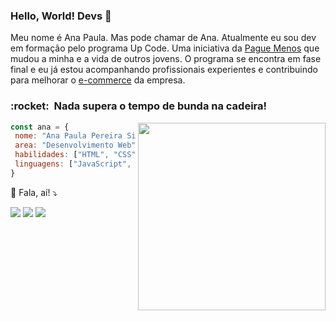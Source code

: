 ### Hello, World! Devs 👋

Meu nome é Ana Paula. Mas pode chamar de Ana. Atualmente eu sou dev em formação pelo programa Up Code. 
Uma iniciativa da [Pague Menos](https://institucional.paguemenos.com.br/) que mudou a minha e a vida de outros jovens. O programa se encontra em fase
final e eu já estou acompanhando profissionais experientes e contribuindo para melhorar o [e-commerce](https://www.paguemenos.com.br/) da empresa.

<h3>:rocket: &nbsp;Nada supera o tempo de bunda na cadeira! </h3>

<img align="right" width="300" src="https://i2.wp.com/allhtaccess.info/wp-content/uploads/2018/03/programming.gif?fit=1281%2C716&ssl=1" />

```javascript
const ana = {
 nome: "Ana Paula Pereira Silva"
 area: "Desenvolvimento Web"
 habilidades: ["HTML", "CSS", "Bootstrap"]
 linguagens: ["JavaScript", "React", "C#"]
}
```

<p align="left">
  💌 Fala, aí! ⤵️
</p>

<p align="left">

  <a href="https://www.linkedin.com/in/anapaulax/" alt="Linkedin">
  <img src="https://img.shields.io/badge/-Linkedin-0e76a8?style=flat-square&logo=Linkedin&logoColor=white&link=https://www.linkedin.com/in/anapaulax/" /></a>

  <a href="https://api.whatsapp.com/send?phone=5585996848455&text=Olá! Tudo bem?" alt="WhatsApp">
  <img src="https://img.shields.io/badge/-WhatsApp-25d366?style=flat-square&labelColor=25d366&logo=whatsapp&logoColor=white&link=https://api.whatsapp.com/send?phone=5585996848455&text=Olá! Tudo bem?"/></a>

  <a href="https://www.instagram.com/anapx_51/" alt="Instagram">
  <img src="https://img.shields.io/badge/-Instagram-DF0174?style=flat-square&labelColor=DF0174&logo=instagram&logoColor=white&link=https://www.instagram.com/anapx_51/"/></a>
</p>  


